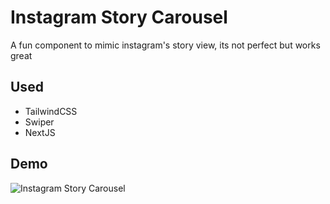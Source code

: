 # Instagram Story Carousel

A fun component to mimic instagram's story view, its not perfect but works great

## Used

- TailwindCSS
- Swiper
- NextJS

## Demo

![Instagram Story Carousel](instagram-story-carousel.gif)
